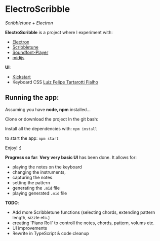 # ElectroScribble 
*Scribbletune + Electron*


**ElectroScribble** is a project where I experiment with:

* [Electron](https://electron.atom.io)
* [Scribbletune](http://scribbletune.com/)
* [Soundfont-Player](https://github.com/danigb/soundfont-player)
* [midijs](http://www.midijs.net/)

**UI**:
* [Kickstart](http://getkickstart.com)
* Keyboard CSS [Luiz Felipe Tartarotti Fialho](http://www.felipefialho.com/)


## Running the app:

Assuming you have **node, npm** installed...

Clone or download the project
In the git bash:

Install all the dependencies with:
`npm install`

to start the app:
`npm start`

Enjoy! :)


**Progress so far**:
**Very very basic UI** has been done. It allows for: 
* playing the notes on the keyboard
* changing the instruments, 
* capturing the notes
* setting the pattern
* generating the `.mid` file
* playing generated `.mid` file


**TODO**:
* Add more Scribbletune functions (selecting chords, extending pattern length, sizzle etc.)
* creating 'Piano Roll' to controll the notes, chords, pattern, volums etc.
* UI improvements
* Rewrite in TypeScript & code cleanup




